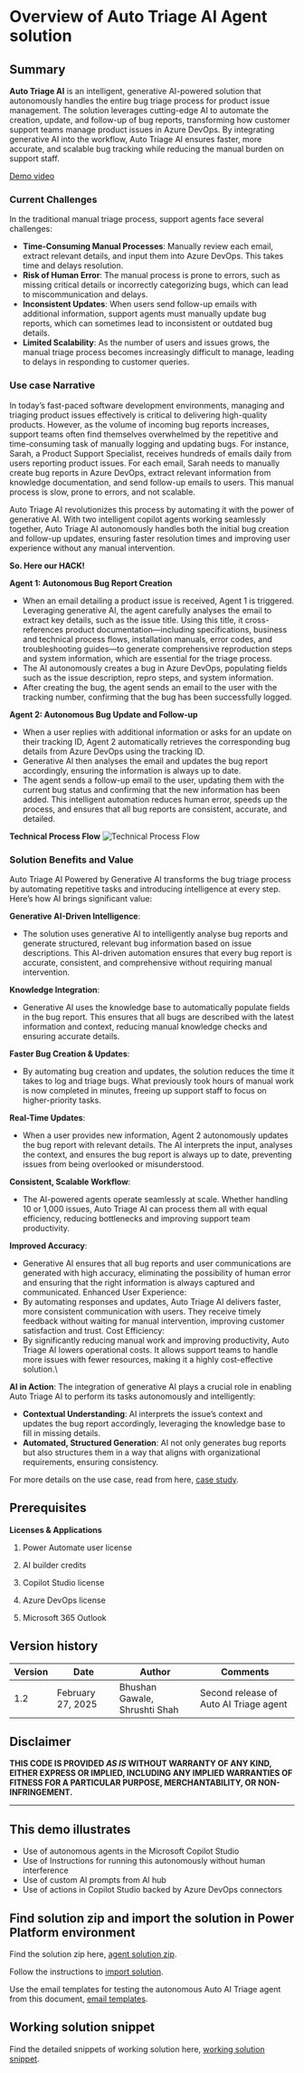 # Overview of Auto Triage AI Agent solution

## Summary
**Auto Triage AI** is an intelligent, generative AI-powered solution that autonomously handles the entire bug triage process for product issue management. The solution leverages cutting-edge AI to automate the creation, update, and follow-up of bug reports, transforming how customer support teams manage product issues in Azure DevOps. By integrating generative AI into the workflow, Auto Triage AI ensures faster, more accurate, and scalable bug tracking while reducing the manual burden on support staff.

[Demo video]()

### Current Challenges

In the traditional manual triage process, support agents face several challenges:
-	**Time-Consuming Manual Processes**: Manually review each email, extract relevant details, and input them into Azure DevOps. This takes time and delays resolution.
-	**Risk of Human Error**: The manual process is prone to errors, such as missing critical details or incorrectly categorizing bugs, which can lead to miscommunication and delays.
-	**Inconsistent Updates**: When users send follow-up emails with additional information, support agents must manually update bug reports, which can sometimes lead to inconsistent or outdated bug details.
-	**Limited Scalability**: As the number of users and issues grows, the manual triage process becomes increasingly difficult to manage, leading to delays in responding to customer queries.


### Use case Narrative

In today’s fast-paced software development environments, managing and triaging product issues effectively is critical to delivering high-quality products. However, as the volume of incoming bug reports increases, support teams often find themselves overwhelmed by the repetitive and time-consuming task of manually logging and updating bugs. For instance, Sarah, a Product Support Specialist, receives hundreds of emails daily from users reporting product issues. For each email, Sarah needs to manually create bug reports in Azure DevOps, extract relevant information from knowledge documentation, and send follow-up emails to users. This manual process is slow, prone to errors, and not scalable.

Auto Triage AI revolutionizes this process by automating it with the power of generative AI. With two intelligent copilot agents working seamlessly together, Auto Triage AI autonomously handles both the initial bug creation and follow-up updates, ensuring faster resolution times and improving user experience without any manual intervention.

**So. Here our HACK!**

**Agent 1: Autonomous Bug Report Creation**
-	When an email detailing a product issue is received, Agent 1 is triggered. Leveraging generative AI, the agent carefully analyses the email to extract key details, such as the issue title. Using this title, it cross-references product documentation—including specifications, business and technical process flows, installation manuals, error codes, and troubleshooting guides—to generate comprehensive reproduction steps and system information, which are essential for the triage process.
-	The AI autonomously creates a bug in Azure DevOps, populating fields such as the issue description, repro steps, and system information.
-	After creating the bug, the agent sends an email to the user with the tracking number, confirming that the bug has been successfully logged.

**Agent 2: Autonomous Bug Update and Follow-up**
-	When a user replies with additional information or asks for an update on their tracking ID, Agent 2 automatically retrieves the corresponding bug details from Azure DevOps using the tracking ID.
-	Generative AI then analyses the email and updates the bug report accordingly, ensuring the information is always up to date.
-	The agent sends a follow-up email to the user, updating them with the current bug status and confirming that the new information has been added.
This intelligent automation reduces human error, speeds up the process, and ensures that all bug reports are consistent, accurate, and detailed.

**Technical Process Flow**
![Technical Process Flow](/assets/CaseStudyAITriage_TechnicalProcessFlow.jpg)


### Solution Benefits and Value

Auto Triage AI Powered by Generative AI transforms the bug triage process by automating repetitive tasks and introducing intelligence at every step. Here’s how AI brings significant value:

**Generative AI-Driven Intelligence**:
-	The solution uses generative AI to intelligently analyse bug reports and generate structured, relevant bug information based on issue descriptions. This AI-driven automation ensures that every bug report is accurate, consistent, and comprehensive without requiring manual intervention.

**Knowledge Integration**:
-	Generative AI uses the knowledge base to automatically populate fields in the bug report. This ensures that all bugs are described with the latest information and context, reducing manual knowledge checks and ensuring accurate details.

**Faster Bug Creation & Updates**:
-	By automating bug creation and updates, the solution reduces the time it takes to log and triage bugs. What previously took hours of manual work is now completed in minutes, freeing up support staff to focus on higher-priority tasks.

**Real-Time Updates**:
-	When a user provides new information, Agent 2 autonomously updates the bug report with relevant details. The AI interprets the input, analyses the context, and ensures the bug report is always up to date, preventing issues from being overlooked or misunderstood.

**Consistent, Scalable Workflow**:
-	The AI-powered agents operate seamlessly at scale. Whether handling 10 or 1,000 issues, Auto Triage AI can process them all with equal efficiency, reducing bottlenecks and improving support team productivity.

**Improved Accuracy**:
-	Generative AI ensures that all bug reports and user communications are generated with high accuracy, eliminating the possibility of human error and ensuring that the right information is always captured and communicated.
Enhanced User Experience:
-	By automating responses and updates, Auto Triage AI delivers faster, more consistent communication with users. They receive timely feedback without waiting for manual intervention, improving customer satisfaction and trust.
Cost Efficiency:
-	By significantly reducing manual work and improving productivity, Auto Triage AI lowers operational costs. It allows support teams to handle more issues with fewer resources, making it a highly cost-effective solution.\

**AI in Action**:
The integration of generative AI plays a crucial role in enabling Auto Triage AI to perform its tasks autonomously and intelligently:
-	**Contextual Understanding**: AI interprets the issue’s context and updates the bug report accordingly, leveraging the knowledge base to fill in missing details.
-	**Automated, Structured Generation**: AI not only generates bug reports but also structures them in a way that aligns with organizational requirements, ensuring consistency.

For more details on the use case, read from here, [case study](/docs/Case%20study%20-%20Auto%20Triage%20AI%20Powered%20by%20Generative%20AI%201.md). 




## Prerequisites

**Licenses & Applications**

1.  Power Automate user license

2.  AI builder credits

3.  Copilot Studio license

4.  Azure DevOps license

5.  Microsoft 365 Outlook



## Version history

Version|Date|Author|Comments
-------|----|----|--------
1.2 |February 27, 2025|Bhushan Gawale, Shrushti Shah|Second release of Auto AI Triage agent

## Disclaimer

**THIS CODE IS PROVIDED *AS IS* WITHOUT WARRANTY OF ANY KIND, EITHER EXPRESS OR IMPLIED, INCLUDING ANY IMPLIED WARRANTIES OF FITNESS FOR A PARTICULAR PURPOSE, MERCHANTABILITY, OR NON-INFRINGEMENT.**

---

## This demo illustrates

- Use of autonomous agents in the Microsoft Copilot Studio
- Use of Instructions for running this autonomously without human interference
- Use of custom AI prompts from AI hub
- Use of actions in Copilot Studio backed by Azure DevOps connectors


## Find solution zip and import the solution in Power Platform environment

Find the solution zip here, [agent solution zip](/AutoAITriageSolution.zip). 


Follow the instructions to [import solution](/docs/Case%20study%20-%20Auto%20Triage%20AI%20-%20User%20Manual.md). 

Use the email templates for testing the autonomous Auto AI Triage agent from this document, [email templates](/docs/Email%20Template%20for%20Copilot%20Agent%20-%20Auto%20Triage%20AI%20Powered%20by%20Generative%20AI%201.md). 


## Working solution snippet

Find the detailed snippets of working solution here, [working solution snippet](/docs/Case%20study%20-%20Auto%20Triage%20AI%20-%20Snippet%20from%20working%20solution.md). 
